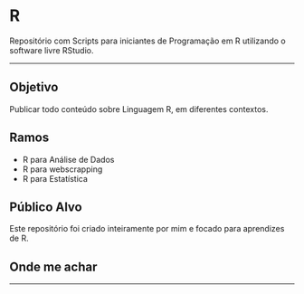 # R
 Repositório com Scripts para iniciantes de Programação em R utilizando o software livre RStudio. 

<hr/> 

## Objetivo
Publicar todo conteúdo sobre Linguagem R, em diferentes contextos.

## Ramos
- R para Análise de Dados
- R para webscrapping
- R para Estatística

## Público Alvo
Este repositório foi criado inteiramente por mim e focado para aprendizes de R.

## Onde me achar

<hr/> 


